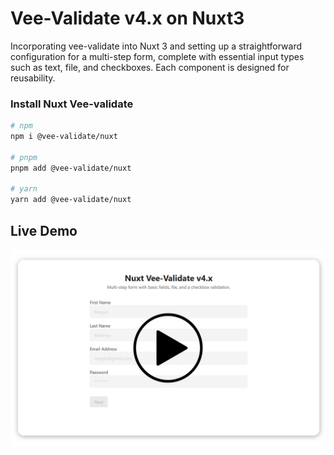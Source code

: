 # Vee-Validate v4.x on Nuxt3

Incorporating vee-validate into Nuxt 3 and setting up a straightforward configuration for a multi-step form, complete with essential input types such as text, file, and checkboxes. Each component is designed for reusability.

### Install Nuxt Vee-validate
```bash
# npm
npm i @vee-validate/nuxt

# pnpm
pnpm add @vee-validate/nuxt

# yarn
yarn add @vee-validate/nuxt 
```

## Live Demo
[![Video](/public/preview.jpg)](https://github.com/ReaganM02/Vee-Validate-Nuxt3-v4.x/assets/21333078/cb954072-38a5-422f-949a-d5ca6b0332b5)
